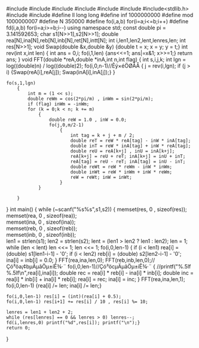 #include<cmath>
#include<cstdio>
#include<vector>
#include<queue>
#include<cstring>
#include<iomanip>
#include<stdlib.h>
#include<iostream>
#include<algorithm>
#define ll long long
#define inf 1000000000
#define mod 1000000007
#define N 350000
#define fo(i,a,b) for(i=a;i<=b;i++)
#define fd(i,a,b) for(i=a;i>=b;i--)
using namespace std;
const double pi = 3.141592653;
char s1[N>>1],s2[N>>1];
double rea[N],ina[N],reb[N],inb[N],ret[N],intt[N];
int i,len1,len2,lent,lenres,len;
int res[N>>1];
void Swap(double &x,double &y)
{double t = x; x = y; y = t;}
int rev(int x,int len)
{
    int ans = 0,i;
    fo(i,1,len) {ans<<=1; ans|=x&1; x>>=1;}
    return ans;
}
void FFT(double *reA,double *inA,int n,int flag)
{
    int s,i,j,k; int lgn = log((double)n) / log((double)2);
    fo(i,0,n-1)//Êý×éÖØÅÅ
        {
            j = rev(i,lgn);
            if (j > i) {Swap(reA[i],reA[j]); Swap(inA[i],inA[j]);}
        }

    fo(s,1,lgn)
        {
            int m = (1 << s);
            double reWm = cos(2*pi/m) , inWm = sin(2*pi/m);
            if (flag) inWm = -inWm;
            for (k = 0;k < n; k += m)
                {
                    double reW = 1.0 , inW = 0.0;
                    fo(j,0,m/2-1)
                        {
                            int tag = k + j + m / 2;
                            double reT = reW * reA[tag] - inW * inA[tag];
                            double inT = reW * inA[tag] + inW * reA[tag];
                            double reU = reA[k+j] , inU = inA[k+j];
                            reA[k+j] = reU + reT; inA[k+j] = inU + inT;
                            reA[tag] = reU - reT; inA[tag] = inU - inT;
                            double reWt = reW * reWm - inW * inWm;
                            double inWt = reW * inWm + inW * reWm;
                            reW = reWt; inW = inWt;
                        }
                }

        }

}
int main()
{
    while (~scanf("%s%s",s1,s2)) {
        memset(res, 0 , sizeof(res)); 
        memset(rea, 0 , sizeof(rea));  
        memset(ina, 0 , sizeof(ina));  
        memset(reb, 0 , sizeof(reb));  
        memset(inb, 0 , sizeof(inb));  
    len1 = strlen(s1); len2 = strlen(s2);
    lent = (len1 > len2 ? len1 : len2); len = 1;
    while (len < lent) len <<= 1; len <<= 1;
    fo(i,0,len-1)
        {
            if (i < len1) rea[i] = (double) s1[len1-i-1] - '0';
            if (i < len2) reb[i] = (double) s2[len2-i-1] - '0';
            ina[i] = inb[i] = 0.0;
        }
    FFT(rea,ina,len,0); FFT(reb,inb,len,0);//Çó³öa¡¢bµÄµãÖµ±íÊ¾·¨ 
    fo(i,0,len-1)//Çó³öcµÄµãÖµ±íÊ¾·¨ 
        {
            //printf("%.5lf %.5lf\n",rea[i],ina[i]);
            double rec = rea[i] * reb[i] - ina[i] * inb[i];
            double inc = rea[i] * inb[i] + ina[i] * reb[i];
            rea[i] = rec; ina[i] = inc;
        }
    FFT(rea,ina,len,1);
    fo(i,0,len-1) {rea[i] /= len; ina[i] /= len;}

    fo(i,0,len-1) res[i] = (int)(rea[i] + 0.5);
    fo(i,0,len-1) res[i+1] += res[i] / 10 , res[i] %= 10;

    lenres = len1 + len2 + 2;
    while (res[lenres] == 0 && lenres > 0) lenres--;
    fd(i,lenres,0) printf("%d",res[i]); printf("\n");}
    return 0;
}

